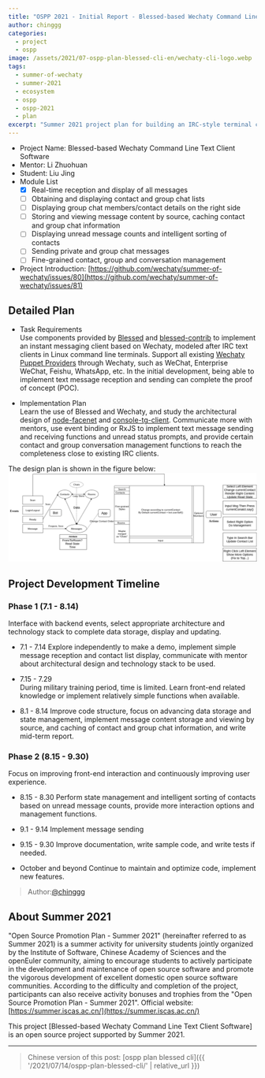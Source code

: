 ```yaml
---
title: "OSPP 2021 - Initial Report - Blessed-based Wechaty Command Line Text Client Software"
author: chinggg
categories:
  - project
  - ospp
image: /assets/2021/07-ospp-plan-blessed-cli-en/wechaty-cli-logo.webp
tags:
  - summer-of-wechaty
  - summer-2021
  - ecosystem
  - ospp
  - ospp-2021
  - plan
excerpt: "Summer 2021 project plan for building an IRC-style terminal client for Wechaty using Blessed, supporting real-time messaging and contact management."
---
```


- Project Name: Blessed-based Wechaty Command Line Text Client Software
- Mentor: Li Zhuohuan
- Student: Liu Jing
- Module List
  - [x] Real-time reception and display of all messages
  - [ ] Obtaining and displaying contact and group chat lists
  - [ ] Displaying group chat members/contact details on the right side
  - [ ] Storing and viewing message content by source, caching contact and group chat information
  - [ ] Displaying unread message counts and intelligent sorting of contacts
  - [ ] Sending private and group chat messages
  - [ ] Fine-grained contact, group and conversation management
- Project Introduction: [https://github.com/wechaty/summer-of-wechaty/issues/80](https://github.com/wechaty/summer-of-wechaty/issues/81)
  
## Detailed Plan

- Task Requirements  
Use components provided by [Blessed](https://github.com/chjj/blessed) and [blessed-contrib](https://github.com/yaronn/blessed-contrib) to implement an instant messaging client based on Wechaty, modeled after IRC text clients in Linux command line terminals. Support all existing [Wechaty Puppet Providers](https://wechaty.js.org/docs/puppet-providers/) through Wechaty, such as WeChat, Enterprise WeChat, Feishu, WhatsApp, etc. In the initial development, being able to implement text message reception and sending can complete the proof of concept (POC).

- Implementation Plan  
Learn the use of Blessed and Wechaty, and study the architectural design of [node-facenet](https://github.com/huan/node-facenet/tree/master/src/manager/ui) and [console-tg-client](https://github.com/lekzd/console-tg-client). Communicate more with mentors, use event binding or RxJS to implement text message sending and receiving functions and unread status prompts, and provide certain contact and group conversation management functions to reach the completeness close to existing IRC clients.

The design plan is shown in the figure below:
![diagram](/assets/2021/07-ospp-plan-blessed-cli-en/wechaty-cli-diagram.webp)

## Project Development Timeline

### Phase 1 (7.1 - 8.14)

Interface with backend events, select appropriate architecture and technology stack to complete data storage, display and updating.

- 7.1 - 7.14
Explore independently to make a demo, implement simple message reception and contact list display, communicate with mentor about architectural design and technology stack to be used.

- 7.15 - 7.29  
During military training period, time is limited. Learn front-end related knowledge or implement relatively simple functions when available.

- 8.1 - 8.14
Improve code structure, focus on advancing data storage and state management, implement message content storage and viewing by source, and caching of contact and group chat information, and write mid-term report.

### Phase 2 (8.15 - 9.30)

Focus on improving front-end interaction and continuously improving user experience.

- 8.15 - 8.30
Perform state management and intelligent sorting of contacts based on unread message counts, provide more interaction options and management functions.

- 9.1 - 9.14
Implement message sending

- 9.15 - 9.30
Improve documentation, write sample code, and write tests if needed.

- October and beyond
Continue to maintain and optimize code, implement new features.

> Author:[@chinggg](https://github.com/chinggg)

## About Summer 2021

"Open Source Promotion Plan - Summer 2021" (hereinafter referred to as Summer 2021) is a summer activity for university students jointly organized by the Institute of Software, Chinese Academy of Sciences and the openEuler community, aiming to encourage students to actively participate in the development and maintenance of open source software and promote the vigorous development of excellent domestic open source software communities.
According to the difficulty and completion of the project, participants can also receive activity bonuses and trophies from the "Open Source Promotion Plan - Summer 2021".
Official website: [https://summer.iscas.ac.cn/](https://summer.iscas.ac.cn/)

This project [Blessed-based Wechaty Command Line Text Client Software] is an open source project supported by Summer 2021.

---

> Chinese version of this post: [ospp plan blessed cli]({{ '/2021/07/14/ospp-plan-blessed-cli/' | relative_url }})

